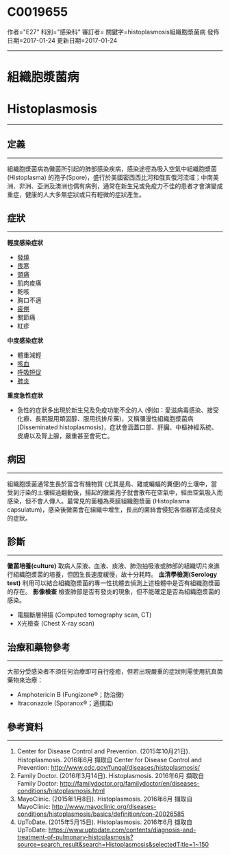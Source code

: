 # C0019655
作者="E27"
科別="感染科"
審訂者=
關鍵字=histoplasmosis組織胞漿菌病
發佈日期=2017-01-24
更新日期=2017-01-24

----------
# 組織胞漿菌病
# Histoplasmosis
----------
## 定義
----------

組織胞漿菌病為黴菌所引起的肺部感染疾病，感染途徑為吸入空氣中組織胞漿菌 (Histoplasma) 的孢子(Spore)，盛行於美國密西西比河和俄亥俄河流域；中南美洲、非洲、亞洲及澳洲也偶有病例，通常在新生兒或免疫力不佳的患者才會演變成重症，健康的人大多無症狀或只有輕微的症狀產生。

## 症狀
----------

**輕度感染症狀**

- [發燒](C0015967)
- [畏寒](C0085594)
- [頭痛](C0018681)
- 肌肉痠痛
- 乾咳
- 胸口不適
- [疲倦](C0015672)
- 關節痛
- 紅疹

**中度感染症狀**

- 體重減輕
- [咳血](C0019079)
- [呼吸短促](C0013404X)
- [肺炎](C0032285)

**重度急性症狀**

- 急性的症狀多出現於新生兒及免疫功能不全的人 (例如：愛滋病毒感染、接受化療、長期服用類固醇、服用抗排斥藥)，又稱瀰漫性組織胞漿菌病 (Disseminated histoplasmosis)，症狀會涵蓋口部、肝臟、中樞神經系統、皮膚以及腎上腺，嚴重甚至會死亡。
## 病因
----------

組織胞漿菌通常生長於富含有機物質 (尤其是鳥、雞或蝙蝠的糞便)的土壤中，當受到汙染的土壤經過翻動後，揚起的黴菌孢子就會散布在空氣中，經由空氣吸入而感染，但不會人傳人。最常見的菌種為莢膜組織胞漿菌 (Histoplasma capsulatum)，感染後黴菌會在組織中增生，長出的菌絲會侵犯各個器官造成發炎的症狀。

## 診斷
----------

**黴菌培養(culture)**
取病人尿液、血液、痰液、肺泡抽吸液或肺部的組織切片來進行組織胞漿菌的培養，但因生長速度緩慢，故十分耗時。
**血清學檢測(Serology test)**
利用可以結合組織胞漿菌的專一性抗體去偵測上述檢體中是否有組織胞漿菌的存在。
**影像檢查**
檢查肺部是否有發炎的現象，但不能確定是否為組織胞漿菌的感染。

- 電腦斷層掃描 (Computed tomography scan, CT)
- X光檢查 (Chest X-ray scan)
## 治療和藥物參考
----------

大部分受感染者不須任何治療即可自行痊癒，但若出現嚴重的症狀則需使用抗真菌藥物來治療：

- Amphotericin B (Fungizone®；防治黴)
- Itraconazole (Sporanox®；適撲諾)
## 參考資料
----------
1. Center for Disease Control and Prevention. (2015年10月21日). Histoplasmosis. 2016年6月 擷取自 Center for Disease Control and Prevention: http://www.cdc.gov/fungal/diseases/histoplasmosis/
2. Family Doctor. (2016年3月14日). Histoplasmosis. 2016年6月 擷取自 Family Doctor: http://familydoctor.org/familydoctor/en/diseases-conditions/histoplasmosis.html
3. MayoClinic. (2015年1月8日). Histoplasmosis. 2016年6月 擷取自 MayoClinic: http://www.mayoclinic.org/diseases-conditions/histoplasmosis/basics/definition/con-20026585
4. UpToDate. (2015年5月15日). Histoplasmosis. 2016年6月 擷取自 UpToDate: https://www.uptodate.com/contents/diagnosis-and-treatment-of-pulmonary-histoplasmosis?source=search_result&search=Histoplasmosis&selectedTitle=1~150

